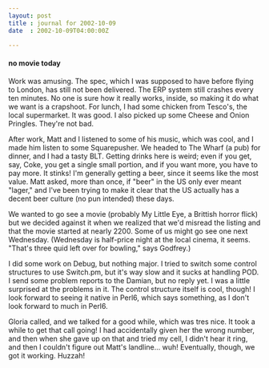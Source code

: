 ```yaml
---
layout: post
title : journal for 2002-10-09
date  : 2002-10-09T04:00:00Z

---
```

<h4>no movie today</h4>Work was amusing.  The spec, which I was supposed to have before flying to London, has still not been delivered.  The ERP system still crashes every ten minutes.  No one is sure how it really works, inside, so making it do what we want is a crapshoot.  For lunch, I had some chicken from Tesco's, the local supermarket.  It was good.  I also picked up some Cheese and Onion Pringles. They're not bad.

After work, Matt and I listened to some of his music, which was cool, and I made him listen to some Squarepusher.  We headed to The Wharf (a pub) for dinner, and I had a tasty BLT.  Getting drinks here is weird; even if you get, say, Coke, you get a single small portion, and if you want more, you have to pay more.  It stinks!  I'm generally getting a beer, since it seems like the most value.  Matt asked, more than once, if "beer" in the US only ever meant "lager," and I've been trying to make it clear that the US actually has a decent beer culture (no pun intended) these days.

We wanted to go see a movie (probably My Little Eye, a Brittish horror flick) but we decided against it when we realized that we'd misread the listing and that the movie started at nearly 2200.  Some of us might go see one next Wednesday.  (Wednesday is half-price night at the local cinema, it seems. "That's three quid left over for bowling," says Godfrey.)

I did some work on Debug, but nothing major.  I tried to switch some control structures to use Switch.pm, but it's way slow and it sucks at handling POD.  I send some problem reports to the Damian, but no reply yet.  I was a little surprised at the problems in it.  The control structure itself is cool, though! I look forward to seeing it native in Perl6, which says something, as I don't look forward to much in Perl6.

Gloria called, and we talked for a good while, which was tres nice.  It took a while to get that call going!  I had accidentally given her the wrong number, and then when she gave up on that and tried my cell, I didn't hear it ring, and then I couldn't figure out Matt's landline... wuh!  Eventually, though, we got it working.  Huzzah!

